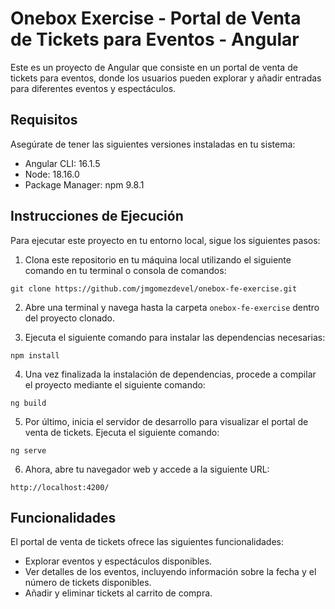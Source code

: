 # Onebox Exercise - Portal de Venta de Tickets para Eventos - Angular

Este es un proyecto de Angular que consiste en un portal de venta de tickets para eventos, donde los usuarios pueden explorar y añadir entradas para diferentes eventos y espectáculos.

## Requisitos

Asegúrate de tener las siguientes versiones instaladas en tu sistema:

- Angular CLI: 16.1.5
- Node: 18.16.0
- Package Manager: npm 9.8.1

## Instrucciones de Ejecución

Para ejecutar este proyecto en tu entorno local, sigue los siguientes pasos:

1. Clona este repositorio en tu máquina local utilizando el siguiente comando en tu terminal o consola de comandos:

```
git clone https://github.com/jmgomezdevel/onebox-fe-exercise.git
```

2. Abre una terminal y navega hasta la carpeta `onebox-fe-exercise` dentro del proyecto clonado.

3. Ejecuta el siguiente comando para instalar las dependencias necesarias:

```
npm install
```

4. Una vez finalizada la instalación de dependencias, procede a compilar el proyecto mediante el siguiente comando:

```
ng build
```

5. Por último, inicia el servidor de desarrollo para visualizar el portal de venta de tickets. Ejecuta el siguiente comando:

```
ng serve
```

6. Ahora, abre tu navegador web y accede a la siguiente URL:

```
http://localhost:4200/
```

## Funcionalidades

El portal de venta de tickets ofrece las siguientes funcionalidades:

- Explorar eventos y espectáculos disponibles.
- Ver detalles de los eventos, incluyendo información sobre la fecha y el número de tickets disponibles.
- Añadir y eliminar tickets al carrito de compra.
